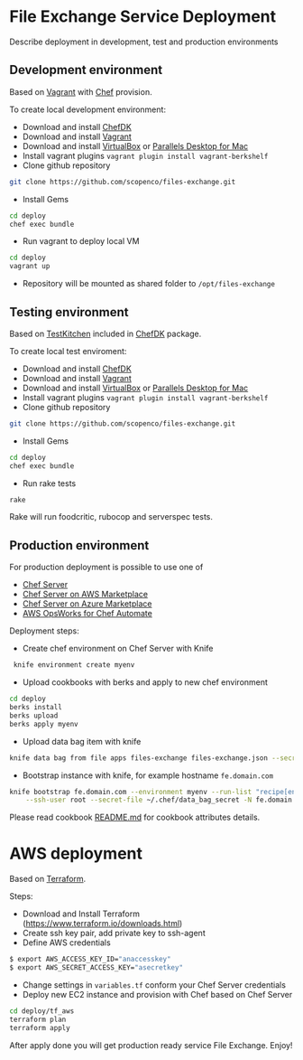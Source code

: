# File Exchange Service Deployment

Describe deployment in development, test and production environments

## Development environment

Based on [Vagrant](https://www.vagrantup.com/) with [Chef](https://www.chef.io/) provision.  

To create local development environment:

* Download and install [ChefDK](https://downloads.chef.io/chefdk/current/1.3.23)
* Download and install [Vagrant](https://www.vagrantup.com/downloads.html)
* Download and install [VirtualBox](https://www.virtualbox.org/wiki/Downloads) or [Parallels Desktop for Mac](http://www.parallels.com/eu/products/desktop/)
* Install vagrant plugins `vagrant plugin install vagrant-berkshelf`
* Clone github repository
```bash
git clone https://github.com/scopenco/files-exchange.git
```
* Install Gems
```bash
cd deploy
chef exec bundle
```
* Run vagrant to deploy local VM
```bash
cd deploy
vagrant up
```
* Repository will be mounted as shared folder to `/opt/files-exchange`

## Testing environment

Based on [TestKitchen](http://kitchen.ci/) included in [ChefDK](https://downloads.chef.io/chefdk/) package.

To create local test enviroment:
* Download and install [ChefDK](https://downloads.chef.io/chefdk/current/1.3.23)
* Download and install [Vagrant](https://www.vagrantup.com/downloads.html)
* Download and install [VirtualBox](https://www.virtualbox.org/wiki/Downloads) or [Parallels Desktop for Mac](http://www.parallels.com/eu/products/desktop/)
* Install vagrant plugins `vagrant plugin install vagrant-berkshelf`
* Clone github repository
```bash
git clone https://github.com/scopenco/files-exchange.git
```
* Install Gems
```bash
cd deploy
chef exec bundle
```
* Run rake tests
```bash
rake
```
Rake will run foodcritic, rubocop and serverspec tests.

## Production environment

For production deployment is possible to use one of
* [Chef Server](https://downloads.chef.io/chef-server/12.13.0)
* [Chef Server on AWS Marketplace](https://aws.amazon.com/marketplace/pp/B01AMIH01Q)
* [Chef Server on Azure Marketplace](https://azuremarketplace.microsoft.com/en-us/marketplace/apps/chef-software.chef-server)
* [AWS OpsWorks for Chef Automate](https://aws.amazon.com/opsworks/chefautomate/)

Deployment steps:
* Create chef environment on Chef Server with Knife
```bash
 knife environment create myenv
```
* Upload cookbooks with berks and apply to new chef environment
```bash
cd deploy
berks install
berks upload
berks apply myenv
```
* Upload data bag item with knife
```bash
knife data bag from file apps files-exchange files-exchange.json --secret-file ~/.chef/data_bag_secret
```
* Bootstrap instance with knife, for example hostname `fe.domain.com`
```bash
knife bootstrap fe.domain.com --environment myenv --run-list "recipe[env-files-exchange::default]" \
    --ssh-user root --secret-file ~/.chef/data_bag_secret -N fe.domain.com
```

Please read cookbook [README.md](https://github.com/scopenco/files-exchange/blob/master/deploy/README.md) for cookbook attributes details.

# AWS deployment

Based on [Terraform](https://www.terraform.io).

Steps:
* Download and Install Terraform (https://www.terraform.io/downloads.html)
* Create ssh key pair, add private key to ssh-agent
* Define AWS credentials
```bash
$ export AWS_ACCESS_KEY_ID="anaccesskey"
$ export AWS_SECRET_ACCESS_KEY="asecretkey"
```
* Change settings in `variables.tf` conform your Chef Server credentials
* Deploy new EC2 instance and provision with Chef based on Chef Server
```bash
cd deploy/tf_aws
terraform plan
terraform apply
```
After apply done you will get production ready service File Exchange. Enjoy!
